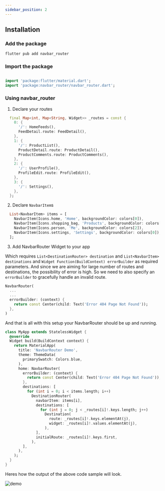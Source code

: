 ```yaml
---
sidebar_position: 2
---
```


## Installation

### Add the package

```bash
flutter pub add navbar_router
```

### Import the package

```dart

import 'package:flutter/material.dart';
import 'package:navbar_router/navbar_router.dart';
```

### Using navbar_router

1. Declare your routes

```dart
  final Map<int, Map<String, Widget>> _routes = const {
    0: {
      '/': HomeFeeds(),
      FeedDetail.route: FeedDetail(),
    },
    1: {
      '/': ProductList(),
      ProductDetail.route: ProductDetail(),
      ProductComments.route: ProductComments(),
    },
    2: {
      '/': UserProfile(),
      ProfileEdit.route: ProfileEdit(),
    },
    3: {
      '/': Settings(),
    },
  };
```

2. Declare `NavbarItem`s

```dart
  List<NavbarItem> items = [
    NavbarItem(Icons.home, 'Home', backgroundColor: colors[0]),
    NavbarItem(Icons.shopping_bag, 'Products', backgroundColor: colors[1]),
    NavbarItem(Icons.person, 'Me', backgroundColor: colors[2]),
    NavbarItem(Icons.settings, 'Settings', backgroundColor: colors[0]),
  ];
```

3. Add NavbarRouter Widget to your app

Which requires `List<DestinationRouter> destination` and `List<NavbarItem> destinations` and `Widget Function(BuildContext) errorBuilder` as required parameters. And since we are aiming for large number of routes and destinations, the possibility of error is high. So we need to also specify an `errorBuilder` to gracefully handle an invalid route.

```dart
NavbarRouter(
  ...
  ...
  errorBuilder: (context) {
    return const Center(child: Text('Error 404 Page Not Found'));
  },
)
```

And that is all with this setup your NavbarRouter should be up and running.

```dart
class MyApp extends StatelessWidget {
  @override
  Widget build(BuildContext context) {
    return MaterialApp(
      title: 'NavbarRouter Demo',
      theme: ThemeData(
        primarySwatch: Colors.blue,
      ),
      home: NavbarRouter(
        errorBuilder: (context) {
          return const Center(child: Text('Error 404 Page Not Found'));
        },
        destinations: [
          for (int i = 0; i < items.length; i++)
            DestinationRouter(
              navbarItem: items[i],
              destinations: [
                for (int j = 0; j < _routes[i]!.keys.length; j++)
                  Destination(
                    route: _routes[i]!.keys.elementAt(j),
                    widget: _routes[i]!.values.elementAt(j),
                  ),
              ],
              initialRoute: _routes[i]!.keys.first,
            ),
        ],
      ),
    );
  }
}
```
Heres how the output of the above code sample will look.

![demo](https://user-images.githubusercontent.com/31410839/228031434-0e35737d-83cf-4b33-afe2-4b0f77f0cc5c.gif)


